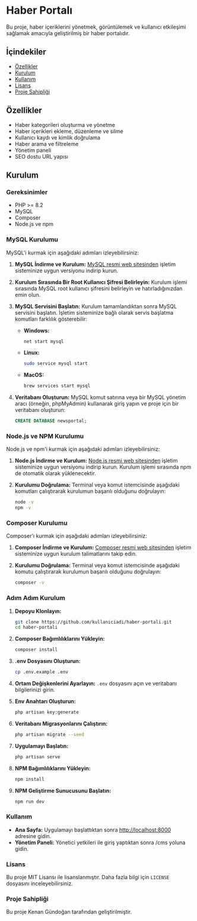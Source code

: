 # Haber Portalı

Bu proje, haber içeriklerini yönetmek, görüntülemek ve kullanıcı etkileşimi sağlamak amacıyla geliştirilmiş bir haber portalıdır.

## İçindekiler

- [Özellikler](#özellikler)
- [Kurulum](#kurulum)
- [Kullanım](#kullanım)
- [Lisans](#lisans)
- [Proje Sahipliği](#proje-sahipliği)

## Özellikler

- Haber kategorileri oluşturma ve yönetme
- Haber içerikleri ekleme, düzenleme ve silme
- Kullanıcı kaydı ve kimlik doğrulama
- Haber arama ve filtreleme
- Yönetim paneli
- SEO dostu URL yapısı

## Kurulum

### Gereksinimler

- PHP >= 8.2
- MySQL
- Composer
- Node.js ve npm

### MySQL Kurulumu

MySQL'i kurmak için aşağıdaki adımları izleyebilirsiniz:

1. **MySQL İndirme ve Kurulum:**
    [MySQL resmi web sitesinden](https://dev.mysql.com/downloads/mysql/) işletim sisteminize uygun versiyonu indirip kurun.

2. **Kurulum Sırasında Bir Root Kullanıcı Şifresi Belirleyin:** 
    Kurulum işlemi sırasında MySQL root kullanıcı şifresini belirleyin ve hatırladığınızdan emin olun.

3. **MySQL Servisini Başlatın:**
    Kurulum tamamlandıktan sonra MySQL servisini başlatın. İşletim sisteminize bağlı olarak servis başlatma komutları farklılık gösterebilir:

    - **Windows:**
      ```bash
      net start mysql
      ```

    - **Linux:**
      ```bash
      sudo service mysql start
      ```

    - **MacOS:**
      ```bash
      brew services start mysql
      ```

4. **Veritabanı Oluşturun:**
    MySQL komut satırına veya bir MySQL yönetim aracı (örneğin, phpMyAdmin) kullanarak giriş yapın ve proje için bir veritabanı oluşturun:
    ```sql
    CREATE DATABASE newsportal;
    ```

### Node.js ve NPM Kurulumu

Node.js ve npm'i kurmak için aşağıdaki adımları izleyebilirsiniz:

1. **Node.js İndirme ve Kurulum:**
    [Node.js resmi web sitesinden](https://nodejs.org/) işletim sisteminize uygun versiyonu indirip kurun. Kurulum işlemi sırasında npm de otomatik olarak yüklenecektir.

2. **Kurulumu Doğrulama:**
    Terminal veya komut istemcisinde aşağıdaki komutları çalıştırarak kurulumun başarılı olduğunu doğrulayın:
    ```bash
    node -v
    npm -v
    ```

### Composer Kurulumu

Composer'ı kurmak için aşağıdaki adımları izleyebilirsiniz:

1. **Composer İndirme ve Kurulum:**
    [Composer resmi web sitesinden](https://getcomposer.org/) işletim sisteminize uygun kurulum talimatlarını takip edin.

2. **Kurulumu Doğrulama:**
    Terminal veya komut istemcisinde aşağıdaki komutu çalıştırarak kurulumun başarılı olduğunu doğrulayın:
    ```bash
    composer -v
    ```

### Adım Adım Kurulum

1. **Depoyu Klonlayın:**
    ```bash
    git clone https://github.com/kullaniciadi/haber-portali.git
    cd haber-portali
    ```

2. **Composer Bağımlılıklarını Yükleyin:**
    ```bash
    composer install
    ```

3. **.env Dosyasını Oluşturun:**
    ```bash
    cp .env.example .env
    ```

4. **Ortam Değişkenlerini Ayarlayın:**
    `.env` dosyasını açın ve veritabanı bilgilerinizi girin.

5. **Env Anahtarı Oluşturun:**
    ```bash
    php artisan key:generate
    ```

6. **Veritabanı Migrasyonlarını Çalıştırın:**
    ```bash
    php artisan migrate --seed
    ```

7. **Uygulamayı Başlatın:**
    ```bash
    php artisan serve
    ```

8. **NPM Bağımlılıklarını Yükleyin:**
    ```bash
    npm install
    ```

9. **NPM Geliştirme Sunucusunu Başlatın:**
    ```bash
    npm run dev
    ```

### Kullanım

- **Ana Sayfa:** Uygulamayı başlattıktan sonra [http://localhost:8000](http://localhost:8000) adresine gidin.
- **Yönetim Paneli:** Yönetici yetkileri ile giriş yaptıktan sonra /cms yoluna gidin.

### Lisans

Bu proje MIT Lisansı ile lisanslanmıştır. Daha fazla bilgi için `LICENSE` dosyasını inceleyebilirsiniz.

### Proje Sahipliği

Bu proje Kenan Gündoğan tarafından geliştirilmiştir.
